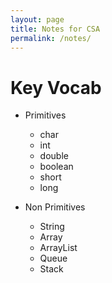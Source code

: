 ```yaml
---
layout: page
title: Notes for CSA
permalink: /notes/
---
```


# Key Vocab

* Primitives
  * char
  * int
  * double
  * boolean
  * short
  * long

* Non Primitives
  * String
  * Array
  * ArrayList
  * Queue
  * Stack
